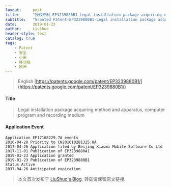 ```yaml
---
layout:     post
title:      "授权专利-EP3239880B1-Legal installation package acquiring method and apparatus, computer program and recording medium"
subtitle:   "Granted Patent-EP3239880B1-Legal installation package acquiring method and apparatus, computer program and recording medium"
date:       2019-01-23
author:     LiuShuo
header-style: text
catalog: true
tags:
    - Patent
    - 安全
    - 小米
    - 移动端
    - 欧洲
---
```

> English [https://patents.google.com/patent/EP3239880B1/](https://patents.google.com/patent/EP3239880B1/)

#### Title
> Legal installation package acquiring method and apparatus, computer program and recording medium





#### Application Event
```
Application EP17168229.7A events 
2016-04-28 Priority to CN201610281325.0A
2017-04-26 Application filed by Beijing Xiaomi Mobile Software Co Ltd
2017-11-01 Publication of EP3239880A1
2019-01-23 Application granted
2019-01-23 Publication of EP3239880B1
Status Active
2037-04-26 Anticipated expiration
```
> 本文首次发布于 [LiuShuo's Blog](https://liushuo.me), 
转载请保留原文链接.
